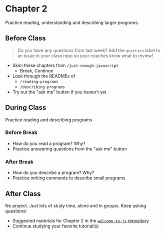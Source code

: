 # Chapter 2

Practice reading, understanding and describing larger programs.

## Before Class

> Do you have any questions from last week? Add the `question` label to an issue in your class repo so your coaches know what to review!

- Skim these chapters from `/just-enough-javascript`
  - Break, Continue
- Look through the READMEs of
  - `/reading-programs`
  - `/describing-programs`
- Try out the "ask me" button if you haven't yet

## During Class

Practice reading and describing programs

### Before Break

- How do you read a program? Why?
- Practice answering questions from the "ask me" button

### After Break

- How do you describe a program? Why?
- Practice writing comments to describe small programs

## After Class

No project. Just lots of study time, alone and in groups. Keep asking questions!

- Suggested materials for Chapter 2 in the [`welcome-to-js` repository](https://github.com/HackYourFutureBelgium/welcome-to-js)
- Continue studying your favorite tutorial(s)
